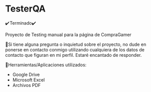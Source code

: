 # TesterQA
✔️ Terminado✔️ 

Proyecto de Testing manual para la página de CompraGamer

📝Si tiene alguna pregunta o inquietud sobre el proyecto, no dude en ponerse en contacto conmigo utilizando cualquiera de los datos de contacto que figuran en mi perfil. Estaré encantado de responder.

🔧Herramientas/Aplicaciones utilizados:
- Google Drive
- Microsoft Excel
- Archivos PDF
